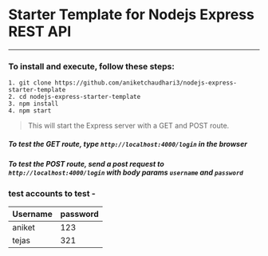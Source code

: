 # Starter Template for Nodejs Express REST API
---
### To install and execute, follow these steps:
```
1. git clone https://github.com/aniketchaudhari3/nodejs-express-starter-template
2. cd nodejs-express-starter-template
3. npm install
4. npm start
``` 
> This will start the Express server with a GET and POST route. 
##### To test the GET route, type ```http://localhost:4000/login``` in the browser


##### To test the POST route, send a post request to ```http://localhost:4000/login``` with body params ```username``` and ```password```

### test accounts to test - 
Username | password
------------ | -------------
aniket  | 123
tejas | 321
